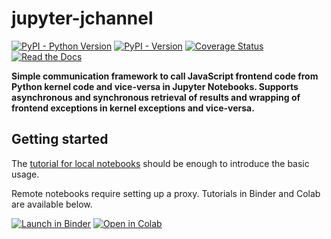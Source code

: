 jupyter-jchannel
================

[![PyPI - Python Version](https://img.shields.io/pypi/pyversions/jupyter-jchannel)](https://devguide.python.org/versions/)
[![PyPI - Version](https://img.shields.io/pypi/v/jupyter-jchannel)](https://pypi.org/project/jupyter-jchannel/)
[![Coverage Status](https://coveralls.io/repos/github/hashiprobr/jupyter-jchannel/badge.svg)](https://coveralls.io/github/hashiprobr/jupyter-jchannel)
[![Read the Docs](https://readthedocs.org/projects/jupyter-jchannel/badge/)](http://jupyter-jchannel.readthedocs.io)

**Simple communication framework to call JavaScript frontend code from Python
kernel code and vice-versa in Jupyter Notebooks. Supports asynchronous and
synchronous retrieval of results and wrapping of frontend exceptions in kernel
exceptions and vice-versa.**


Getting started
---------------

The [tutorial for local
notebooks](https://github.com/hashiprobr/jupyter-jchannel/blob/main/examples/local-kernel.ipynb)
should be enough to introduce the basic usage.

Remote notebooks require setting up a proxy. Tutorials in Binder and Colab are
available below.

[![Launch in Binder](https://mybinder.org/badge_logo.svg)](https://mybinder.org/v2/gh/hashiprobr/jupyter-jchannel/main?labpath=examples%2Fremote-binder.ipynb)
[![Open in Colab](https://colab.research.google.com/assets/colab-badge.svg)](https://colab.research.google.com/github/hashiprobr/jupyter-jchannel/blob/master/examples/remote-colab.ipynb)
